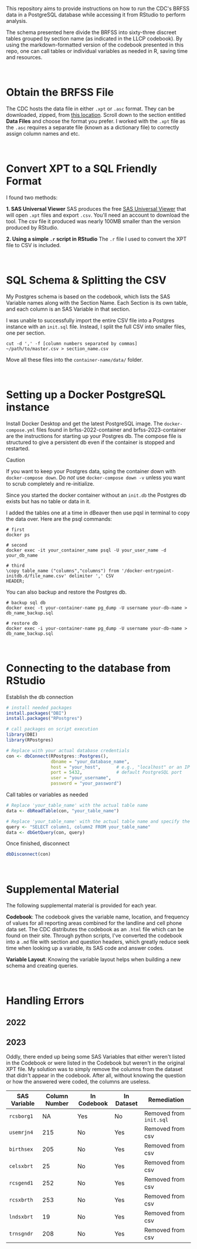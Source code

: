 This repository aims to provide instructions on how to run the CDC's BRFSS data in a PostgreSQL database while accessing it from RStudio to perform analysis.

The schema presented here divide the BRFSS into sixty-three discreet tables grouped by section name (as indicated in the LLCP codebook). By using the markdown-formatted version of the codebook presented in this repo, one can call tables or individual variables as needed in R, saving time and resources.

<br>

# Obtain the BRFSS File

The CDC hosts the data file in either `.xpt` or `.asc` format. They can be downloaded, zipped, from [this location](https://www.cdc.gov/brfss/annual_data/annual_2023.html). Scroll down to the section entitled **Data Files** and choose the format you prefer. I worked with the `.xpt` file as the `.asc` requires a separate file (known as a dictionary file) to correctly assign column names and etc.

<br>

# Convert XPT to a SQL Friendly Format

I found two methods:

**1. SAS Universal Viewer**
SAS produces the free [SAS Universal Viewer](https://support.sas.com/downloads/browse.htm?cat=74) that will open `.xpt` files and export `.csv`. You'll need an account to download the tool. The csv file it produced was nearly 100MB smaller than the version produced by RStudio.

**2. Using a simple `.r` script in RStudio**
The `.r` file I used to convert the XPT file to CSV is included.

<br>

# SQL Schema & Splitting the CSV

My Postgres schema is based on the codebook, which lists the SAS Variable names along with the Section Name. Each Section is its own table, and each column is an SAS Variable in that section. 

I was unable to successfully import the entire CSV file into a Postgres instance with an `init.sql` file. Instead, I split the full CSV into smaller files, one per section. 

```shell
cut -d ',' -f [column numbers separated by commas] ~/path/to/master.csv > section_name.csv
```
Move all these files into the `container-name/data/` folder.

<br>

# Setting up a Docker PostgreSQL instance

Install Docker Desktop and get the latest PostgreSQL image. The `docker-compose.yml` files found in brfss-2022-container and brfss-2023-container are the instructions for starting up your Postgres db. The compose file is structured to give a persistent db even if the container is stopped and restarted. 

> [!CAUTION]
> If you want to keep your Postgres data, sping the container down with `docker-compose down`. Do _not_ use `docker-compose down -v` unless you want to scrub completely and re-initialize.

Since you started the docker container without an `init.db` the Postgres db exists but has no table or data in it.

I added the tables one at a time in dBeaver then use pqsl in terminal to copy the data over. Here are the psql commands:

```shell
# first 
docker ps

# second
docker exec -it your_container_name psql -U your_user_name -d your_db_name

# third
\copy table_name ("columns","columns") from '/docker-entrypoint-initdb.d/file_name.csv' delimiter ',' CSV
HEADER;
```

You can also backup and restore the Postgres db.
```shell
# backup sql db
docker exec -t your-container-name pg_dump -U username your-db-name > db_name_backup.sql

# restore db
docker exec -i your-container-name pg_dump -U username your-db-name > db_name_backup.sql
```

<br>

# Connecting to the database from RStudio

Establish the db connection
```R
# install needed packages 
install.packages("DBI")
install.packages("RPostgres")

# call packages on script execution
library(DBI)
library(RPostgres)

# Replace with your actual database credentials
con <- dbConnect(RPostgres::Postgres(),
                 dbname = "your_database_name",
                 host = "your_host",      # e.g., "localhost" or an IP address
                 port = 5432,             # default PostgreSQL port
                 user = "your_username",
                 password = "your_password")

```

Call tables or variables as needed
```R
# Replace 'your_table_name' with the actual table name
data <- dbReadTable(con, "your_table_name")

# Replace 'your_table_name' with the actual table name and specify the columns you want
query <- "SELECT column1, column2 FROM your_table_name"
data <- dbGetQuery(con, query)
```

Once finished, disconnect
```R
dbDisconnect(con)
```

<br>

# Supplemental Material

The following supplemental material is provided for each year.

**Codebook**: The codebook gives the variable name, location, and frequency of values for all reporting areas combined for the landline and cell phone data set. The CDC distributes the codebook as an `.html` file which can be found on their site. Through python scripts, I've converted the codebook into a `.md` file with section and question headers, which greatly reduce seek time when looking up a variable, its SAS code and answer codes.

**Variable Layout**: Knowing the variable layout helps when building a new schema and creating queries.

<br>

# Handling Errors

## 2022

## 2023

Oddly, there ended up being some SAS Variables that either weren't listed in the Codebook or were listed in the Codebook but weren't in the original XPT file. My solution was to simply remove the columns from the dataset that didn't appear in the codebook. After all, without knowing the question or how the answered were coded, the columns are useless.

| SAS Variable | Column Number | In Codebook | In Dataset | Remediation             |
|--------------|---------------|-------------|------------|-------------------------|
| `rcsborg1`   | NA            | Yes         | No         | Removed from `init.sql` |
| `usemrjn4`   | 215           | No          | Yes        | Removed from csv        |
| `birthsex`   | 205           | No          | Yes        | Removed from csv        |
| `celsxbrt`   | 25            | No          | Yes        | Removed from csv        |
| `rcsgend1`   | 252           | No          | Yes        | Removed from csv        |
| `rcsxbrth`   | 253           | No          | Yes        | Removed from csv        |
| `lndsxbrt`   | 19            | No          | Yes        | Removed from csv        |
| `trnsgndr`   | 208           | No          | Yes        | Removed from csv        |

